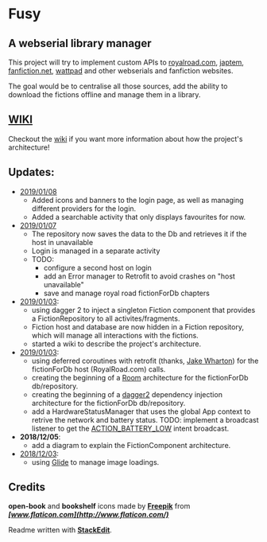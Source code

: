 # Fusy

## A webserial library manager

This project will try to implement custom APIs to [royalroad.com](https://www.royalroad.com/), [japtem](http://japtem.com/fanfic.php), [fanfiction.net](https://www.fanfiction.net/), [wattpad](https://www.wattpad.com/) and other webserials and fanfiction websites.

The goal would be to centralise all those sources, add the ability to download the fictions offline and manage them in a library.

## [WIKI](https://github.com/CamilleBC/fusy/wiki)
Checkout the [wiki](https://github.com/CamilleBC/fusy/wiki) if you want more information about how the project's architecture!

## Updates:
 - [2019/01/08](https://github.com/CamilleBC/fusy/commit/2801439f1cc4943a4607df2d5cf5b927e0b6a982)
     - Added icons and banners to the login page, as well as managing different providers for the login.
     - Added a searchable activity that only displays favourites for now.
 - [2019/01/07](https://github.com/CamilleBC/fusy/commit/7a01a4514dca8e7182c997e50a596521e563ee44)
	 - The repository now saves the data to the Db and retrieves it if the host in unavailable
	 - Login is managed in a separate activity
	 - TODO: 
		 - configure a second host on login
		 - add an Error manager to Retrofit to avoid crashes on "host unavailable"
		 - save and manage royal road fictionForDb chapters
 - [2019/01/03](https://github.com/CamilleBC/fusy/commit/273e588588fc708cdd3dbd1852b5ea86aa22ccd2):
	 - using dagger 2 to inject a singleton Fiction component that provides a FictionRepository to all activites/fragments.
	 - Fiction host and database are now hidden in a Fiction repository, which will manage all interactions with the fictions. 
	 - started a wiki to describe the project's architecture.
 - [2019/01/03](https://github.com/CamilleBC/fusy/commit/c4dd7b8d9de759f08e64db58bba386e260d225bd):
	 - using deferred coroutines with retrofit (thanks, [Jake Wharton](https://github.com/JakeWharton/retrofit2-kotlin-coroutines-adapter)) for the fictionForDb host (RoyalRoad.com) calls.
	 - creating the beginning of a [Room](https://developer.android.com/training/data-storage/room/) architecture for the fictionForDb db/repository.
	 - creating the beginning of a [dagger2](https://google.github.io/dagger/) dependency injection architecture for the fictionForDb db/repository.
	 - add a HardwareStatusManager that uses the global App context to retrive the network and battery status. TODO: implement a broadcast listener to get the [ACTION_BATTERY_LOW](https://developer.android.com/reference/android/content/Intent.html#ACTION_BATTERY_LOW) intent broadcast.
 - __2018/12/05__:
	 - add a diagram to explain the FictionComponent architecture. 
 - [2018/12/03](https://github.com/CamilleBC/fusy/commit/76173f3b7ca6f2c4dd43769217421a798013fa5f):
	 - using [Glide](https://bumptech.github.io/glide/) to manage image loadings.

## Credits

**open-book** and **bookshelf** icons made by [**Freepik**](https://www.freepik.com/home) from **_[www.flaticon.com](http://www.flaticon.com/)_**


Readme written with [**StackEdit**](https://stackedit.io/).
